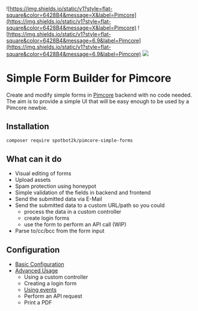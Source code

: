 ![https://img.shields.io/static/v1?style=flat-square&color=6428B4&message=X&label=Pimcore](https://img.shields.io/static/v1?style=flat-square&color=6428B4&message=X&label=Pimcore)
 ![https://img.shields.io/static/v1?style=flat-square&color=6428B4&message=6.9&label=Pimcore](https://img.shields.io/static/v1?style=flat-square&color=6428B4&message=6.9&label=Pimcore)
 [![](https://img.shields.io/packagist/v/spotbot2k/pimcore-simple-forms.svg?style=flat-square&color=F28D1A&logoColor=white)](https://packagist.org/packages/spotbot2k/pimcore-simple-forms)

# Simple Form Builder for Pimcore

Create and modify simple forms in [Pimcore](https://github.com/pimcore/pimcore) backend with no code needed. The aim is to provide a simple UI that will be easy enough to be used by a Pimcore newbie.

## Installation

``` bash
composer require spotbot2k/pimcore-simple-forms
```

## What can it do

- Visual editing of forms
- Upload assets
- Spam protection using honeypot
- Simple validation of the fields in backend and frontend
- Send the submitted data via E-Mail
- Send the submitted data to a custom URL/path so you could
  - process the data in a custom controller
  - create login forms
  - use the form to perform an API call (WIP)
- Parse to/cc/bcc from the form input

## Configuration

- [Basic Configuration](docs/01_Basic_Configuration.md)
- [Advanced Usage](docs/02_Advanced_Usage.md)
  - Using a custom controller
  - Creating a login form
  - [Using events](docs/023_Using_events.md)
  - Perform an API request
  - Print a PDF
